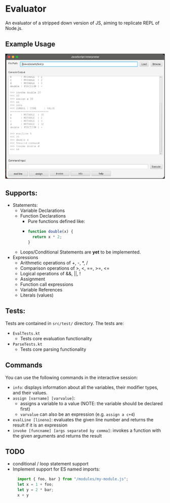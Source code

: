 # Evaluator
An evaluator of a stripped down version of JS, aiming to replicate REPL of Node.js.
## Example Usage
![usage](./assets/gui.png) 
## Supports:
- Statements:
  - Variable Declarations
  - Function Declarations
    - Pure functions defined like:
    - ```js
      function double(x) {
        return x * 2;
      }
      ```
  - Loops/Conditional Statements are **yet** to be implemented.
- Expressions
  - Arithmetic operations of +, -, *, /
  - Comparison operations of >, <, ==, >=, <=
  - Logical operations of &&, ||, !
  - Assignment
  - Function call expressions
  - Variable References
  - Literals (values)



## Tests:
Tests are contained in `src/test/` directory. The tests are:
- `EvalTests.kt` 
  - Tests core evaluation functionality
- `ParseTests.kt`
  - Tests core parsing functionality

## Commands
You can use the following commands in the interactive session:
- `info`: displays information about all the variables, their modifier types, and their values.
- `assign [varname] [varvalue]`:
  - assigns a variable to a value (NOTE: the variable should be declared first)
  - `varvalue` can also be an expression (e.g. `assign a c+4`)
- `evalLine [lineno]`: evaluates the given line number and returns the result if it is an expression
- `invoke [funcname] [args separated by comma]`: invokes a function with the given arguments and returns the result

## TODO
- conditional / loop statement support
- Implement support for ES named imports:
  ```js
    import { foo, bar } from "/modules/my-module.js";
    let x = 1 + foo;
    let y = 2 * bar;
    x + y
    ```
